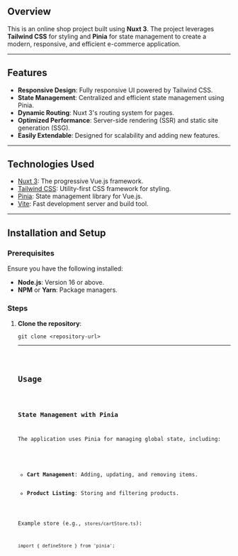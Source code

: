 <h2>Overview</h2>
<p>This is an online shop project built using <strong>Nuxt 3</strong>. The project leverages <strong>Tailwind CSS</strong> for styling and <strong>Pinia</strong> for state management to create a modern, responsive, and efficient e-commerce application.</p>

<hr>

<h2>Features</h2>
<ul>
    <li><strong>Responsive Design</strong>: Fully responsive UI powered by Tailwind CSS.</li>
    <li><strong>State Management</strong>: Centralized and efficient state management using Pinia.</li>
    <li><strong>Dynamic Routing</strong>: Nuxt 3's routing system for pages.</li>
    <li><strong>Optimized Performance</strong>: Server-side rendering (SSR) and static site generation (SSG).</li>
    <li><strong>Easily Extendable</strong>: Designed for scalability and adding new features.</li>
</ul>

<hr>

<h2>Technologies Used</h2>
<ul>
    <li><a href="https://nuxt.com/">Nuxt 3</a>: The progressive Vue.js framework.</li>
    <li><a href="https://tailwindcss.com/">Tailwind CSS</a>: Utility-first CSS framework for styling.</li>
    <li><a href="https://pinia.vuejs.org/">Pinia</a>: State management library for Vue.js.</li>
    <li><a href="https://vitejs.dev/">Vite</a>: Fast development server and build tool.</li>
</ul>

<hr>

<h2>Installation and Setup</h2>

<h3>Prerequisites</h3>
<p>Ensure you have the following installed:</p>
<ul>
    <li><strong>Node.js</strong>: Version 16 or above.</li>
    <li><strong>NPM</strong> or <strong>Yarn</strong>: Package managers.</li>
</ul>

<h3>Steps</h3>
<ol>
    <li><strong>Clone the repository</strong>:
        <pre><code>git clone &lt;repository-url&gt;
<hr>

<h2>Usage</h2>

<h3>State Management with Pinia</h3>
<p>The application uses Pinia for managing global state, including:</p>
<ul>
    <li><strong>Cart Management</strong>: Adding, updating, and removing items.</li>
    <li><strong>Product Listing</strong>: Storing and filtering products.</li>
</ul>

<p>Example store (e.g., <code>stores/cartStore.ts</code>):</p>
<pre><code>import { defineStore } from 'pinia';
